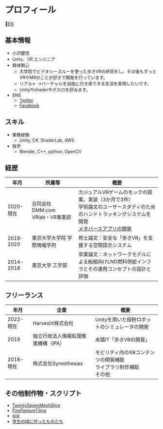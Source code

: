 # プロフィール

:construction:[EN]()

## 基本情報

- 小沢健悟
- Unity、VR エンジニア
- 興味関心
    - 大学院でビデオシースルーを使った歩きVRの研究をし、その後もずっとVRやMRのことが好きで開発を行っています。
    - リアル<- ->バーチャルを自由に行き来できる生活を実現したいです。
    - Unityやshaderやボカロを好みます。
- SNS
    - [Twitter](https://twitter.com/zawazawatw)
    - [Facebook](https://www.facebook.com/kengo.ozw)

## スキル

- 業務経験
    - Unity, C#, ShaderLab, AWS
- 独学
    - Blender, C++, python, OpenCV

## 経歴

| 年月 | 所属等 | 概要 |
|-|-|-|
| 2020-現在 | 合同会社DMM.com VRlab・VR事業部 | カジュアルVRゲームのモックの提案、実装（3か月で3件）<br>学術論文のユーザースタディのためのハンドトラッキングシステムを開発<br>[メタバースアプリの開発](./Details/dmmconnectchat.md) |
| 2018-2020 | 東京大学大学院 学際情報学府 | 修士論文：安全な「歩きVR」を支援する空間提示システム |
| 2014-2018 | 東京大学 工学部 | 卒業論文：ネットワークモデルによる船舶向けLNG燃料供給インフラとその運用コンセプトの設計と評価 |

## フリーランス

| 年月 | 企業 | 概要 |
|-|-|-|
| 2022-現在 | HarvestX株式会社 | Unityを用いた授粉ロボットのシミュレータの開発 |
| 2019    | 独立行政法人情報処理推進機構（IPA） | 未踏IT「歩きVRの開発」 |
| 2018-現在 | 株式会社Synesthesias | モビリティ内のXRコンテンツの開発補助<br>ライブラリ制作補助<br>その他 |

## その他制作物・スクリプト

- [TwentySevenMeshSlice](https://github.com/zawazawagh/TwentySevenMeshSlice)
- [FineTextureTiling](https://gist.github.com/zawazawagh/1295e2de491a1375762dc60da038a81f)
- [gist](https://gist.github.com/zawazawagh)
- [学生の頃に作ったものたち](https://zawazawagh.github.io/zawazawa/works.html)
